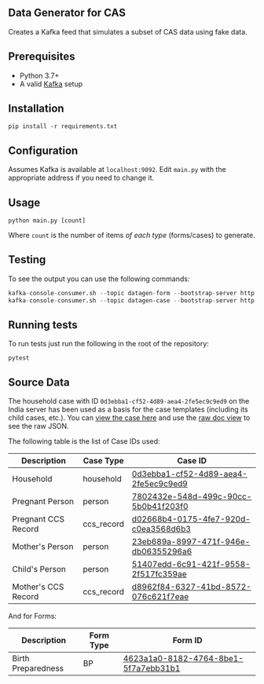 Data Generator for CAS
----------------------

Creates a Kafka feed that simulates a subset of CAS data using fake data.

## Prerequisites
 
- Python 3.7+
- A valid [Kafka](https://kafka.apache.org) setup

## Installation

```
pip install -r requirements.txt
```

## Configuration

Assumes Kafka is available at `localhost:9092`. Edit `main.py` with the appropriate address if you
need to change it.

## Usage

```
python main.py [count]
```

Where `count` is the number of items *of each type* (forms/cases) to generate.

## Testing

To see the output you can use the following commands:

```python
kafka-console-consumer.sh --topic datagen-form --bootstrap-server http://localhost:9092 --from-beginning
kafka-console-consumer.sh --topic datagen-case --bootstrap-server http://localhost:9092 --from-beginning
```

## Running tests

To run tests just run the following in the root of the repository:

```
pytest
```

## Source Data

The household case with ID `0d3ebba1-cf52-4d89-aea4-2fe5ec9c9ed9` on the India server has been used as a basis 
for the case templates (including its child cases, etc.). 
You can [view the case here](https://india.commcarehq.org/a/icds-dashboard-qa/reports/case_data/0d3ebba1-cf52-4d89-aea4-2fe5ec9c9ed9/#related)
and use the [raw doc view](https://india.commcarehq.org/hq/admin/raw_doc/?id=0d3ebba1-cf52-4d89-aea4-2fe5ec9c9ed9)
to see the raw JSON.

The following table is the list of Case IDs used:

Description         | Case Type  | Case ID
------------------- | ---------- | -------
Household           | household  | [0d3ebba1-cf52-4d89-aea4-2fe5ec9c9ed9](https://india.commcarehq.org/a/icds-dashboard-qa/reports/case_data/0d3ebba1-cf52-4d89-aea4-2fe5ec9c9ed9/#related)
Pregnant Person     | person     | [7802432e-548d-499c-90cc-5b0b41f203f0](https://india.commcarehq.org/a/icds-dashboard-qa/reports/case_data/7802432e-548d-499c-90cc-5b0b41f203f0/)
Pregnant CCS Record | ccs_record | [d02668b4-0175-4fe7-920d-c0ea3568d6b3](https://india.commcarehq.org/a/icds-dashboard-qa/reports/case_data/d02668b4-0175-4fe7-920d-c0ea3568d6b3/)
Mother's Person     | person     | [23eb689a-8997-471f-946e-db06355296a6](https://india.commcarehq.org/a/icds-dashboard-qa/reports/case_data/23eb689a-8997-471f-946e-db06355296a6/)
Child's Person      | person     | [51407edd-6c91-421f-9558-2f517fc359ae](https://india.commcarehq.org/a/icds-dashboard-qa/reports/case_data/51407edd-6c91-421f-9558-2f517fc359ae/)
Mother's CCS Record | ccs_record | [d8962f84-6327-41bd-8572-076c621f7eae](https://india.commcarehq.org/a/icds-dashboard-qa/reports/case_data/d8962f84-6327-41bd-8572-076c621f7eae/)


And for Forms:

Description         | Form Type  | Form ID
------------------- | ---------- | -------
Birth Preparedness  | BP         | [4623a1a0-8182-4764-8be1-5f7a7ebb31b1](https://india.commcarehq.org/a/icds-dashboard-qa/reports/form_data/4623a1a0-8182-4764-8be1-5f7a7ebb31b1/#form-xml)
